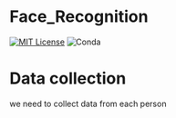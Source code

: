 # Face_Recognition  
[![MIT License](https://img.shields.io/badge/License-MIT-green.svg)](https://pypi.org/project/opencv-python/)
![Conda](https://img.shields.io/conda/dn/https://pypi.org/project/opencv-python//opencv)
# Data collection
we need to collect data from each person
 
